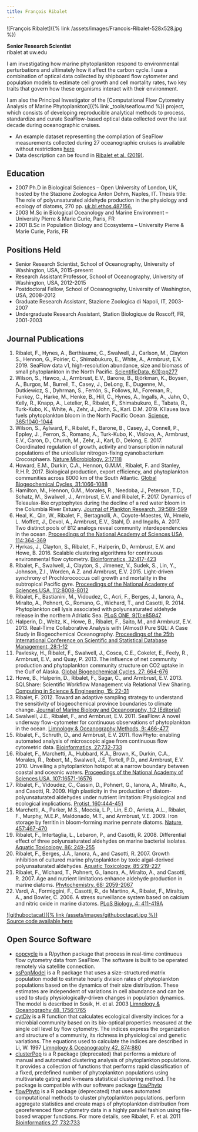 ```yaml
---
title: François Ribalet
---
```

![François Ribalet]({% link /assets/images/Francois-Ribalet-528x528.jpg %})

**Senior Research Scientist**  
ribalet at uw.edu

I am investigating how marine phytoplankton respond to environmental perturbations and ultimately how it affect the carbon cycle. I use a combination of optical data collected by shipboard flow cytometer and population models to estimate cell growth and cell mortality rates, two key traits that govern how these organisms interact with their environment. 

I am also the Principal Investigator of the [Computational Flow Cytometry Analysis of Marine Phytoplankton]({% link _tools/seaflow.md %}) project, which consists of developing reproducible analytical methods to process, standardize and curate SeaFlow-based optical data collected over the last decade during oceanographic cruises. 
* An example dataset representing the compilation of SeaFlow measurements collected during 27 oceanographic cruises is available without restrictions [here](http://doi.org/10.5281/zenodo.2678021)
* Data description can be found in [Ribalet et al. (2019)](https://doi.org/10.1038/s41597-019-0292-2).

## Education
* 2007 Ph.D in Biological Sciences – Open University of London, UK, hosted by the Stazione Zoologica Anton Dohrn, Naples, IT. Thesis title: The role of polyunsaturated aldehyde production in the physiology and ecology of diatoms, 270 pp. [uk.bl.ethos.487156.](http://ethos.bl.uk/OrderDetails.do?uin=uk.bl.ethos.487156)
* 2003 M.Sc in Biological Oceanology and Marine Environment – University Pierre & Marie Curie, Paris, FR
* 2001 B.Sc in Population Biology and Ecosystems – University Pierre & Marie Curie, Paris, FR

## Positions Held
* Senior Research Scientist, School of Oceanography, University of Washington, USA, 2015-present
* Research Assistant Professor, School of Oceanography, University of Washington, USA, 2012-2015
* Postdoctoral Fellow, School of Oceanography, University of Washington, USA, 2008-2012
* Graduate Research Assistant, Stazione Zoologica di Napoli, IT, 2003-2007
* Undergraduate Research Assistant, Station Biologique de Roscoff, FR, 2001-2003

## Journal Publications
1. Ribalet, F., Hynes, A., Berthiaume, C., Swalwell, J., Carlson, M., Clayton S., Hennon, G., Poirier, C., Shimabukuro, E., White, A., Armbrust, E.V. 2019. SeaFlow data v1, high-resolution abundance, size and biomass of small phytoplankton in the North Pacific. [ScientificData, 6(1):pp277](https://doi.org/10.1038/s41597-019-0292-2)
2. Wilson, S., Hawco, J., Armbrust, E.V., Barone, B., Björkman, K., Boysen, A., Burgos, M., Burrell, T., Casey, J., DeLong, E., Dugenne, M., Dutkiewicz, S., Dyhrman, S., Ferrón, S., Follows, M., Foreman, R., Funkey, C., Harke, M., Henke, B., Hill, C., Hynes, A., Ingalls, A., Jahn, O., Kelly, R., Knapp, A., Letelier, R., Ribalet, F., Shimabukuro, E., Tabata, R., Turk-Kubo, K., White, A., Zehr, J., John, S., Karl. D.M. 2019. Kīlauea lava fuels phytoplankton bloom in the North Pacific Ocean. [Science, 365:1040-1044](https://science.sciencemag.org/content/365/6457/1040)
3. Wilson, S., Aylward, F., Ribalet, F., Barone, B., Casey, J., Connell, P., Eppley, J. , Ferron, S., Romano, A., Turk-Kubo, K., Vislova, A., Armbrust, E.V., Caron, D., Church, M., Zehr, J., Karl, D., Delong, E. 2017. Coordinated regulation of growth, activity and transcription in natural populations of the unicellular nitrogen-fixing cyanobacterium Crocosphaera. [Nature Microbiology, 2:17118](https://www.nature.com/articles/nmicrobiol2017118)
4. Howard, E.M., Durkin, C.A., Hennon, G.M.M., Ribalet, F. and Stanley, R.H.R. 2017. Biological production, export efficiency, and phytoplankton communities across 8000 km of the South Atlantic. [Global Biogeochemical Cycles, 31:1066-1088](http://onlinelibrary.wiley.com/doi/10.1002/2016GB005488/full)
5. Hamilton, M., Hennon, G.M., Morales, R., Needoba, J., Peterson, T.D., Schatz, M., Swalwell, J., Armbrust, E.V. and Ribalet, F. 2017. Dynamics of Teleaulax-like cryptophytes during the decline of a red water bloom in the Columbia River Estuary. [Journal of Plankton Research, 39:589-599](https://academic.oup.com/plankt/article/3813957)
6. Heal, K., Qin, W., Ribalet, F., Bertagnolli, A., Coyote-Maestes, W., Hmelo, L. Moffett, J., Devol, A., Armbrust, E.V., Stahl, D. and Ingalls, A. 2017. Two distinct pools of B12 analogs reveal community interdependencies in the ocean. [Proceedings of the National Academy of Sciences USA, 114:364-369](http://www.pnas.org/content/114/2/364)
7. Hyrkas, J., Clayton, S., Ribalet, F., Halperin, D., Armbrust, E.V. and Howe, B. 2016. Scalable clustering algorithms for continuous environmental flow cytometry. [Bioinformatics, 32:417-423](http://bioinformatics.oxfordjournals.org/content/32/3/417.abstract)
8. Ribalet, F., Swalwell, J., Clayton, S., Jimenez, V., Sudek, S., Lin, Y., Johnson, Z.I., Worden, A.Z. and Armbrust, E.V. 2015. Light-driven synchrony of Prochlorococcus cell growth and mortality in the subtropical Pacific gyre. [Proceedings of the National Academy of Sciences USA, 112:8008-8012](http://www.pnas.org/content/early/2015/06/10/1424279112.abstract)
9.  Ribalet, F., Bastianini, M., Vidoudez, C., Acri, F., Berges, J., Ianora, A., Miralto, A., Pohnert, G., Romano, G., Wichard, T., and Casotti, R. 2014. Phytoplankton cell lysis associated with polyunsaturated aldehyde release in the northern Adriatic Sea. [PLoS ONE, 9(1):e85947](http://www.plosone.org/article/info%3Adoi%2F10.1371%2Fjournal.pone.0085947)
10. Halperin, D., Weitz, K., Howe, B., Ribalet, F., Saito, M., and Armbrust, E.V. 2013. Real-Time Collaborative Analysis with (Almost) Pure SQL: A Case Study in Biogeochemical Oceanography. [Proceedings of the 25th International Conference on Scientific and Statistical Database Management, 28:1-12](http://dl.acm.org/citation.cfm?doid=2484838.2484880)
11. Pavlesky, H., Ribalet, F., Swalwell, J., Cosca, C.E., Cokelet, E., Feely, R., Armbrust, E.V., and Quay, P. 2013. The influence of net community production and phytoplankton community structure on CO2 uptake in the Gulf of Alaska. [Global Biogeochemical Cycles, 27: 664-676](http://onlinelibrary.wiley.com/doi/10.1002/gbc.20058/abstract)
12. Howe, B., Halperin, D., Ribalet, F., Sagar, C., and Armbrust, E.V. 2013. SQLShare: Scientiﬁc Workﬂow Management via Relational View Sharing. [Computing in Science & Engineering, 15: 22-31](http://ieeexplore.ieee.org/lpdocs/epic03/wrapper.htm?arnumber=6475926)
13. Ribalet, F. 2012. Toward an adaptive sampling strategy to understand the sensitivity of biogeochemical province boundaries to climate change. [Journal of Marine Biology and Oceanography, 1:2 (Editorial)](http://www.scitechnol.com/2324-8661/2324-8661-1-e106.php)
14. Swalwell, J.E., Ribalet, F., and Armbrust, E.V. 2011. SeaFlow: A novel underway flow-cytometer for continuous observations of phytoplankton in the ocean. [Limnology & Oceanography Methods, 9: 466-477](http://www.aslo.org/lomethods/free/2011/0466.html)
15. Ribalet, F., Schruth, D., and Armbrust, E.V. 2011. flowPhyto: enabling automated analysis of microscopic algae from continuous flow cytometric data. [Bioinformatics, 27:732-733](http://bioinformatics.oxfordjournals.org/content/27/5/732)
16. Ribalet, F., Marchetti, A., Hubbard, K.A., Brown, K., Durkin, C.A., Morales, R., Robert, M., Swalwell, J.E, Tortell, P.D., and Armbrust, E.V. 2010. Unveiling a phytoplankton hotspot at a narrow boundary between coastal and oceanic waters. [Proceedings of the National Academy of Sciences USA, 107:16571-16576](http://www.pnas.org/content/107/38/16571.abstract)
17. Ribalet, F., Vidoudez, C., Cassin, D., Pohnert, G., Ianora, A., Miralto, A., and Casotti, R. 2009. High plasticity in the production of diatom-polyunsaturated aldehydes under nutrient limitation: Physiological and ecological implications. [Protist, 160:444-451](http://www.sciencedirect.com/science/article/B7GX3-4W441K4-1/2/2f1885d339d2de502338485b1934bed5)
18. Marchetti, A., Parker, M.S., Moccia, L.P., Lin, E.O., Arrieta, A.L., Ribalet, F., Murphy, M.E.P., Maldonado, M.T., and Armbrust, V.E. 2009. Iron storage by ferritin in bloom-forming marine pennate diatoms. [Nature, 457:467-470](http://dx.doi.org/10.1038/nature07539)
19. Ribalet, F., Intertaglia, L., Lebaron, P., and Casotti, R. 2008. Differential effect of three polyunsaturated aldehydes on marine bacterial isolates. [Aquatic Toxicology, 86: 249-255](http://www.sciencedirect.com/science/article/B6T4G-4R4665K-3/2/493164236d8f2a89327f806083df43d4)
20. Ribalet, F., Berges, J.A., Ianora, A., and Casotti, R. 2007. Growth inhibition of cultured marine phytoplankton by toxic algal-derived polyunsaturated aldehydes. [Aquatic Toxicology, 85:219-227](http://www.sciencedirect.com/science/article/B6T4G-4PP2CMR-3/2/050fc247073df59624294d339a9ea2bd)
21. Ribalet, F., Wichard, T., Pohnert, G., Ianora, A., Miralto, A., and Casotti, R. 2007. Age and nutrient limitations enhance aldehyde production in marine diatoms. [Phytochemistry, 68: 2059-2067](http://www.sciencedirect.com/science/article/B6TH7-4P0N90J-3/2/7a9dedf43b0838ebc73781635e50119a)
22. Vardi, A., Formiggini, F., Casotti, R., de Martino, A., Ribalet, F., Miralto, A., and Bowler, C. 2006. A stress surveillance system based on calcium and nitric oxide in marine diatoms. [PLoS Biology, 4: 411-419A](http://dx.doi.org/10.1371/journal.pbio.0040060)

[![githuboctacat]({% link /assets/images/githuboctacat.jpg %})](https://github.com/fribalet)  
[Source code available here](https://github.com/fribalet)

## Open Source Software
* [popcycle](https://github.com/uwescience/popcycle) is a R/python package that process in real-time continuous flow cytometry data from SeaFlow. The software is built to be operated remotely via satellite connection.
* [ssPopModel](https://github.com/fribalet/ssPopModel) is a R package that uses a size-structured matrix population model to estimate hourly division rates of phytoplankton populations based on the dynamics of their size distribution. These estimates are independent of variations in cell abundance and can be used to study physiologically-driven changes in population dynamics. The model is described in Sosik, H. et al. 2003 [Limnology & Oceanography 48, 1756:1765](http://www.aslo.org/lo/toc/vol_48/issue_5/1756.pdf)
* [cytDiv](https://github.com/fribalet/cytDiv) is a R function that calculates ecological diversity indices for a microbial community based on its bio-optical properties measured at the single cell level by flow cytometry. The indices express the organization and structure of a community, its richness in physiological and genetic variations. The equations used to calculate the indices are described in Li, W. 1997 [Limnology & Oceanography 42, 874:880](http://www.aslo.org/lo/toc/vol_42/issue_5/0874.pdf)
* [clusterPop](https://github.com/fribalet/clusterPop) is a R package (deprecated) that performs a mixture of manual and automated clustering analysis of phytoplankton populations. It provides a collection of functions that performs rapid classification of a fixed, predefined number of phytoplankton populations using multivariate gating and k-means statistical clustering method. The package is compatible with our software package [flowPhyto](https://github.com/fribalet/flowPhyto)
* [flowPhyto](https://github.com/fribalet/flowPhyto) is a R package (deprecated) that uses automated computational methods to cluster phytoplankton populations, perform aggregate statistics and create maps of phytoplankton distribution from georeferenced flow cytometry data in a highly parallel fashion using file-based wrapper functions. For more details, see Ribalet, F. et al. 2011 [Bioinformatics 27, 732:733](http://bioinformatics.oxfordjournals.org/content/27/5/732)
